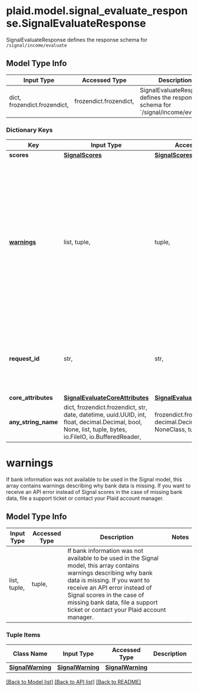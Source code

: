 # plaid.model.signal_evaluate_response.SignalEvaluateResponse

SignalEvaluateResponse defines the response schema for `/signal/income/evaluate`

## Model Type Info
Input Type | Accessed Type | Description | Notes
------------ | ------------- | ------------- | -------------
dict, frozendict.frozendict,  | frozendict.frozendict,  | SignalEvaluateResponse defines the response schema for &#x60;/signal/income/evaluate&#x60; | 

### Dictionary Keys
Key | Input Type | Accessed Type | Description | Notes
------------ | ------------- | ------------- | ------------- | -------------
**scores** | [**SignalScores**](SignalScores.md) | [**SignalScores**](SignalScores.md) |  | 
**[warnings](#warnings)** | list, tuple,  | tuple,  | If bank information was not available to be used in the Signal model, this array contains warnings describing why bank data is missing. If you want to receive an API error instead of Signal scores in the case of missing bank data, file a support ticket or contact your Plaid account manager. | 
**request_id** | str,  | str,  | A unique identifier for the request, which can be used for troubleshooting. This identifier, like all Plaid identifiers, is case sensitive. | 
**core_attributes** | [**SignalEvaluateCoreAttributes**](SignalEvaluateCoreAttributes.md) | [**SignalEvaluateCoreAttributes**](SignalEvaluateCoreAttributes.md) |  | [optional] 
**any_string_name** | dict, frozendict.frozendict, str, date, datetime, uuid.UUID, int, float, decimal.Decimal, bool, None, list, tuple, bytes, io.FileIO, io.BufferedReader,  | frozendict.frozendict, str, decimal.Decimal, BoolClass, NoneClass, tuple, bytes, FileIO | any string name can be used but the value must be the correct type | [optional]

# warnings

If bank information was not available to be used in the Signal model, this array contains warnings describing why bank data is missing. If you want to receive an API error instead of Signal scores in the case of missing bank data, file a support ticket or contact your Plaid account manager.

## Model Type Info
Input Type | Accessed Type | Description | Notes
------------ | ------------- | ------------- | -------------
list, tuple,  | tuple,  | If bank information was not available to be used in the Signal model, this array contains warnings describing why bank data is missing. If you want to receive an API error instead of Signal scores in the case of missing bank data, file a support ticket or contact your Plaid account manager. | 

### Tuple Items
Class Name | Input Type | Accessed Type | Description | Notes
------------- | ------------- | ------------- | ------------- | -------------
[**SignalWarning**](SignalWarning.md) | [**SignalWarning**](SignalWarning.md) | [**SignalWarning**](SignalWarning.md) |  | 

[[Back to Model list]](../../README.md#documentation-for-models) [[Back to API list]](../../README.md#documentation-for-api-endpoints) [[Back to README]](../../README.md)


